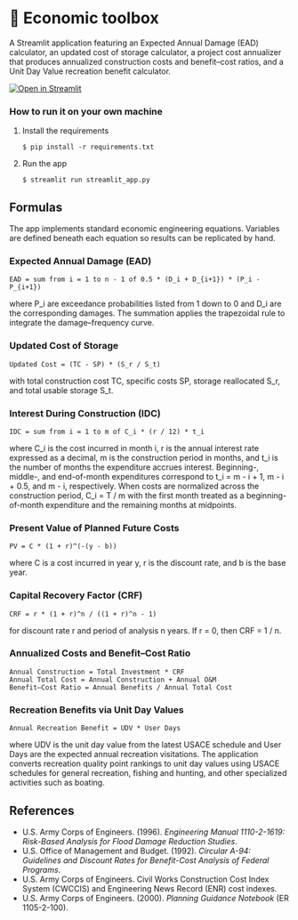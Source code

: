 # 🎈 Economic toolbox

A Streamlit application featuring an Expected Annual Damage (EAD) calculator,
an updated cost of storage calculator, a project cost annualizer that produces
annualized construction costs and benefit–cost ratios, and a Unit Day Value
recreation benefit calculator.

[![Open in Streamlit](https://static.streamlit.io/badges/streamlit_badge_black_white.svg)](https://blank-app-template.streamlit.app/)

### How to run it on your own machine

1. Install the requirements

   ```
   $ pip install -r requirements.txt
   ```

2. Run the app

   ```
   $ streamlit run streamlit_app.py
   ```

## Formulas

The app implements standard economic engineering equations. Variables are
defined beneath each equation so results can be replicated by hand.

### Expected Annual Damage (EAD)

```
EAD = sum from i = 1 to n - 1 of 0.5 * (D_i + D_{i+1}) * (P_i - P_{i+1})
```

where P_i are exceedance probabilities listed from 1 down to 0 and D_i are the
corresponding damages. The summation applies the trapezoidal rule to integrate
the damage–frequency curve.

### Updated Cost of Storage

```
Updated Cost = (TC - SP) * (S_r / S_t)
```

with total construction cost TC, specific costs SP, storage reallocated S_r, and
total usable storage S_t.

### Interest During Construction (IDC)

```
IDC = sum from i = 1 to m of C_i * (r / 12) * t_i
```

where C_i is the cost incurred in month i, r is the annual interest rate
expressed as a decimal, m is the construction period in months, and t_i is the
number of months the expenditure accrues interest. Beginning-, middle-, and
end-of-month expenditures correspond to t_i = m - i + 1, m - i + 0.5, and m - i,
respectively. When costs are normalized across the construction period, C_i =
T / m with the first month treated as a beginning-of-month expenditure and the
remaining months at midpoints.

### Present Value of Planned Future Costs

```
PV = C * (1 + r)^(-(y - b))
```

where C is a cost incurred in year y, r is the discount rate, and b is the base
year.

### Capital Recovery Factor (CRF)

```
CRF = r * (1 + r)^n / ((1 + r)^n - 1)
```

for discount rate r and period of analysis n years. If r = 0, then CRF = 1 / n.

### Annualized Costs and Benefit–Cost Ratio

```
Annual Construction = Total Investment * CRF
Annual Total Cost = Annual Construction + Annual O&M
Benefit–Cost Ratio = Annual Benefits / Annual Total Cost
```

### Recreation Benefits via Unit Day Values

```
Annual Recreation Benefit = UDV * User Days
```

where UDV is the unit day value from the latest USACE schedule and User Days
are the expected annual recreation visitations.
The application converts recreation quality point rankings to unit day values
using USACE schedules for general recreation, fishing and hunting, and other
specialized activities such as boating.

## References

- U.S. Army Corps of Engineers. (1996). *Engineering Manual 1110-2-1619: Risk-Based Analysis for Flood Damage Reduction Studies*.
- U.S. Office of Management and Budget. (1992). *Circular A-94: Guidelines and Discount Rates for Benefit-Cost Analysis of Federal Programs*.
- U.S. Army Corps of Engineers. Civil Works Construction Cost Index System (CWCCIS) and Engineering News Record (ENR) cost indexes.
- U.S. Army Corps of Engineers. (2000). *Planning Guidance Notebook* (ER 1105-2-100).
